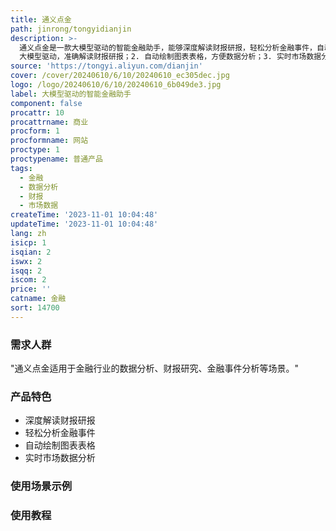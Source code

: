 ```yaml
---
title: 通义点金
path: jinrong/tongyidianjin
description: >-
  通义点金是一款大模型驱动的智能金融助手，能够深度解读财报研报，轻松分析金融事件，自动绘制图表表格，实时市场数据分析，助力用户对话金融世界。它具有以下优势：1.
  大模型驱动，准确解读财报研报；2. 自动绘制图表表格，方便数据分析；3. 实时市场数据分析，帮助用户了解金融事件。定价和定位请参考官方网站。
source: 'https://tongyi.aliyun.com/dianjin'
cover: /cover/20240610/6/10/20240610_ec305dec.jpg
logo: /logo/20240610/6/10/20240610_6b049de3.jpg
label: 大模型驱动的智能金融助手
component: false
procattr: 10
procattrname: 商业
procform: 1
procformname: 网站
proctype: 1
proctypename: 普通产品
tags:
  - 金融
  - 数据分析
  - 财报
  - 市场数据
createTime: '2023-11-01 10:04:48'
updateTime: '2023-11-01 10:04:48'
lang: zh
isicp: 1
isqian: 2
iswx: 2
isqq: 2
iscom: 2
price: ''
catname: 金融
sort: 14700
---
```




### 需求人群
"通义点金适用于金融行业的数据分析、财报研究、金融事件分析等场景。"

### 产品特色
* 深度解读财报研报
* 轻松分析金融事件
* 自动绘制图表表格
* 实时市场数据分析

### 使用场景示例


### 使用教程


  
